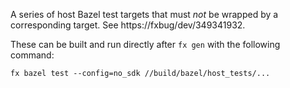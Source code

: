A series of host Bazel test targets that must *not* be wrapped
by a corresponding target. See https://fxbug/dev/349341932.

These can be built and run directly after `fx gen` with the
following command:

```
fx bazel test --config=no_sdk //build/bazel/host_tests/...
```
